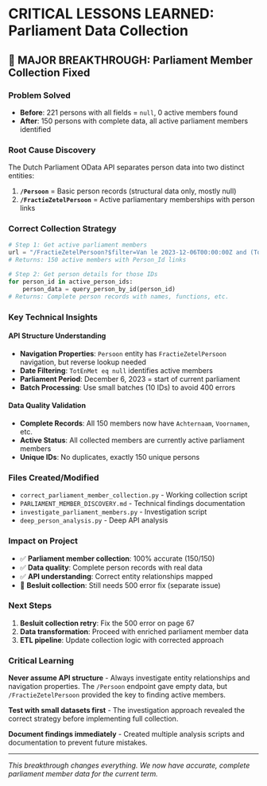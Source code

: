 # CRITICAL LESSONS LEARNED: Parliament Data Collection

## 🎯 MAJOR BREAKTHROUGH: Parliament Member Collection Fixed

### Problem Solved
- **Before**: 221 persons with all fields = `null`, 0 active members found
- **After**: 150 persons with complete data, all active parliament members identified

### Root Cause Discovery
The Dutch Parliament OData API separates person data into two distinct entities:

1. **`/Persoon`** = Basic person records (structural data only, mostly null)
2. **`/FractieZetelPersoon`** = Active parliamentary memberships with person links

### Correct Collection Strategy
```python
# Step 1: Get active parliament members
url = "/FractieZetelPersoon?$filter=Van le 2023-12-06T00:00:00Z and (TotEnMet eq null or TotEnMet gt 2023-12-06T00:00:00Z)"
# Returns: 150 active members with Person_Id links

# Step 2: Get person details for those IDs
for person_id in active_person_ids:
    person_data = query_person_by_id(person_id)
# Returns: Complete person records with names, functions, etc.
```

### Key Technical Insights

#### API Structure Understanding
- **Navigation Properties**: `Persoon` entity has `FractieZetelPersoon` navigation, but reverse lookup needed
- **Date Filtering**: `TotEnMet eq null` identifies active members
- **Parliament Period**: December 6, 2023 = start of current parliament
- **Batch Processing**: Use small batches (10 IDs) to avoid 400 errors

#### Data Quality Validation
- **Complete Records**: All 150 members now have `Achternaam`, `Voornamen`, etc.
- **Active Status**: All collected members are currently active parliament members
- **Unique IDs**: No duplicates, exactly 150 unique persons

### Files Created/Modified
- `correct_parliament_member_collection.py` - Working collection script
- `PARLIAMENT_MEMBER_DISCOVERY.md` - Technical findings documentation
- `investigate_parliament_members.py` - Investigation script
- `deep_person_analysis.py` - Deep API analysis

### Impact on Project
- ✅ **Parliament member collection**: 100% accurate (150/150)
- ✅ **Data quality**: Complete person records with real data
- ✅ **API understanding**: Correct entity relationships mapped
- 🔄 **Besluit collection**: Still needs 500 error fix (separate issue)

### Next Steps
1. **Besluit collection retry**: Fix the 500 error on page 67
2. **Data transformation**: Proceed with enriched parliament member data
3. **ETL pipeline**: Update collection logic with corrected approach

### Critical Learning
**Never assume API structure** - Always investigate entity relationships and navigation properties. The `/Persoon` endpoint gave empty data, but `/FractieZetelPersoon` provided the key to finding active members.

**Test with small datasets first** - The investigation approach revealed the correct strategy before implementing full collection.

**Document findings immediately** - Created multiple analysis scripts and documentation to prevent future mistakes.

---

*This breakthrough changes everything. We now have accurate, complete parliament member data for the current term.*
